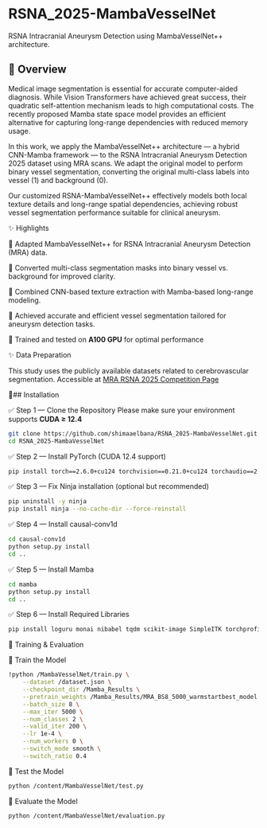 # RSNA_2025-MambaVesselNet
RSNA Intracranial Aneurysm Detection using MambaVesselNet++ architecture.


## 📘 Overview

Medical image segmentation is essential for accurate computer-aided diagnosis. While Vision Transformers have achieved great success, their quadratic self-attention mechanism leads to high computational costs. The recently proposed Mamba state space model provides an efficient alternative for capturing long-range dependencies with reduced memory usage.

In this work, we apply the MambaVesselNet++ architecture — a hybrid CNN-Mamba framework — to the RSNA Intracranial Aneurysm Detection 2025
dataset using MRA scans. We adapt the original model to perform binary vessel segmentation, converting the original multi-class labels into vessel (1) and background (0).

Our customized RSNA-MambaVesselNet++ effectively models both local texture details and long-range spatial dependencies, achieving robust vessel segmentation performance suitable for clinical aneurysm.

✨ Highlights

🔹 Adapted MambaVesselNet++ for RSNA Intracranial Aneurysm Detection (MRA) data.

🔹 Converted multi-class segmentation masks into binary vessel vs. background for improved clarity.

🔹 Combined CNN-based texture extraction with Mamba-based long-range modeling.

🔹 Achieved accurate and efficient vessel segmentation tailored for aneurysm detection tasks.

🔹 Trained and tested on **A100 GPU** for optimal performance

✨ Data Preparation

This study uses the publicly available datasets related to cerebrovascular segmentation. Accessible at [MRA RSNA 2025 Competition Page](https://www.kaggle.com/datasets/shymaaelbana/vessel-mamba-mra)

🚀## Installation

✅ Step 1 — Clone the Repository
Please make sure your environment supports **CUDA ≥ 12.4**

```bash
git clone https://github.com/shimaaelbana/RSNA_2025-MambaVesselNet.git
cd RSNA_2025-MambaVesselNet
```


✅ Step 2 — Install PyTorch (CUDA 12.4 support)

```bash
pip install torch==2.6.0+cu124 torchvision==0.21.0+cu124 torchaudio==2.6.0 --index-url https://download.pytorch.org/whl/cu124
```

✅ Step 3 — Fix Ninja installation (optional but recommended)

```bash
pip uninstall -y ninja
pip install ninja --no-cache-dir --force-reinstall
```

✅ Step 4 — Install causal-conv1d

```bash
cd causal-conv1d
python setup.py install
cd ..
```

✅ Step 5 — Install Mamba

```bash
cd mamba
python setup.py install
cd ..
```

✅ Step 6 — Install Required Libraries

```bash
pip install loguru monai nibabel tqdm scikit-image SimpleITK torchprofile
```

🧠 Training & Evaluation

🔹 Train the Model

```bash
!python /MambaVesselNet/train.py \
    --dataset /dataset.json \
    --checkpoint_dir /Mamba_Results \
    --pretrain_weights /Mamba_Results/MRA_BS8_5000_warmstartbest_model.ckpt \
    --batch_size 8 \
    --max_iter 5000 \
    --num_classes 2 \
    --valid_iter 200 \
    --lr 1e-4 \
    --num_workers 0 \
    --switch_mode smooth \
    --switch_ratio 0.4
```

🔹 Test the Model

```bash
python /content/MambaVesselNet/test.py
```

🔹 Evaluate the Model
```bash
python /content/MambaVesselNet/evaluation.py
```
